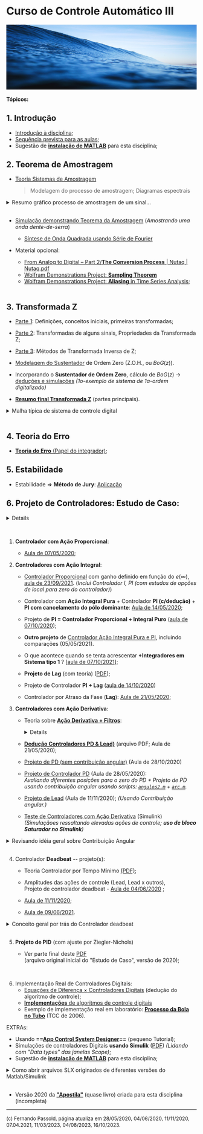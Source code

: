 <!--title: Controle Automático 3 -->
# Curso de Controle Automático III

<!--
![cason-asher-Ur7Efx8lBjs-unsplash.jpg](cason-asher-Ur7Efx8lBjs-unsplash.jpg)
-->

![Austin Schmid - Unsplash](austin-schmid-5Dga0T0x6GY-unsplash-1.jpg)

**Tópicos:**

## 1. Introdução

* [Introdução à disciplina](1_intro/intro.pdf);
* [Sequência prevista para as aulas](1_intro/seq_aulas.html);
* Sugestão de **[instalação de MATLAB](instalacao_matlab.html)** para esta disciplina;


  
## 2. Teorema de Amostragem

* [Teoria Sistemas de Amostragem](2_sampling/01_Sistema_Amostrado_no_Tempo.pdf)
   > Modelagem do processo de amostragem;
      Diagramas espectrais

<details><summary>Resumo gráfico processo de amostragem de um sinal...</summary>
<p>

![figura](2_sampling/Process%20of%20digitizing%20and%20converting%20a%20signal%20with%20an%20infinite%20precision%20ADC-DAC_0.png)

</p>
</details>
&nbsp;
  
* [Simulação demonstrando Teorema da Amostragem](Teste_Amost/teste_amostragem.html) 
  (*Amostrando uma onda dente-de-serra*)
  * [Síntese de Onda Quadrada usando Série de Fourier](estudo_dirigido/Síntese_Onda_Quadrada.html)
&nbsp;

* Material opcional:
  * [From Analog to Digital – Part 2/**The Conversion Process** | Nutaq | Nutaq.pdf](2_sampling/From%20Analog%20to%20Digital%20–%20Part%202:%20The%20Conversion%20Process%20|%20Nutaq%20|%20Nutaq.pdf)
  * [Wolfram Demonstrations Project: **Sampling Theorem**](https://demonstrations.wolfram.com/SamplingTheorem/)
  * [Wolfram Demonstrations Project: **Aliasing** in Time Series Analysis](https://demonstrations.wolfram.com/AliasingInTimeSeriesAnalysis/);  
&nbsp;

## 3. Transformada Z

* [Parte 1](3_transformada/transformada_Z.pdf): Definições, conceitos iniciais, primeiras transformadas;
* [Parte 2](3_transformada/transformada_Z_parte2.pdf): Transformadas de alguns sinais, Propriedades da Transformada Z;
* [Parte 3](3_transformada/transformada_Z_parte_3.pdf): Métodos de Transformada Inversa de Z;
* [Modelagem do Sustentador](3_transformada/3_BoG_Transformada_Z.pdf) de Ordem Zero (Z.O.H., ou $BoG(z)$).
* Incorporando o **Sustentador de Ordem Zero**, cálculo de $BoG(z)$ $\rightarrow$ [deduções e simulações](exemplo_1_BoG/intro_exemplo_1a_ordem.html)
   *(1o-exemplo de sistema de 1a-ordem digitalizado)*

* **[Resumo final Transformada Z](3_transformada/revisao_partes_importantes_transformada_Z.pdf)** (partes principais).

<details><summary>Malha típica de sistema de controle digital</summary>
<p>

![malha tipica controle digital](estudo_caso/blocos_com_controlador2.png)

</p>
</details>
&nbsp;

## 4. Teoria do Erro

* [**Teoria do Erro** (Papel do integrador)](4_teoria_erros/resumo_teoria_erro.html);

## 5. Estabilidade

* Estabilidade $\Rightarrow$ **Método de Jury**: [Aplicação](Exemplo_Jury/problema_1.html)
  

## 6. Projeto de Controladores: Estudo de Caso:

<details>
<p>

![seq_aulas_proj_controladores.png](seq_aulas_proj_controladores.png)

</p>
</details>

&nbsp;

1. **Controlador com Ação Proporcional**:
     
     * [Aula de 07/05/2020](aula_07_05_2020.html);
&nbsp;

2. **Controladores com Ação Integral**:

    * [Controlador Proporcional](Controle3_2021_2/aula_1.html) com ganho definido em função do $e(\infty)$, [aula de 23/09/2021](Controle3_2021_2/aula_1.html).
        (*Inclui Controlador I, PI (com estudos de opções de local para zero do controlador)*)

    * Controlador com **Ação Integral Pura** + Controlador **PI (c/dedução)** + **PI com cancelamento do pólo dominante**: [Aula de 14/05/2020](aula_14_05_2020.html);
    * Projeto de **PI = Controlador Proporcional + Integral Puro** ([aula de 07/10/2020](2020_2/aula_07_10_2020.html));

    * **Outro projeto** de [Controlador Ação Integral Pura e PI](2021_1/aula_05_05_2021.html), incluindo comparações (05/05/2021).
    * O que acontece quando se tenta acrescentar **+Integradores em Sistema tipo 1** ? [[aula de 07/10/2021](sis_tipo1/sis1_mais_integradores.html)];
   * **Projeto de Lag** (com teoria) ([PDF](estudo_caso/aula_controlador_Lag.pdf));
    * Projeto de Controlador **PI + Lag** ([aula de 14/10/2020](2020_2/aula_14_10_2020.html))
    * Controlador por Atraso da Fase (**Lag**): [Aula de 21/05/2020](controlador_Lag.html);
&nbsp;

3. **Controladores com Ação Derivativa**:
      * Teoria sobre **[Ação Derivativa + Filtros](Controle_Acao_Derivativa.html)**:
         <details><p>

        * Derivador Puro
        * Amp.Op. como Derivador Ideal x Amp.Op. Derivador Realizável;
        * Efeito da Derivada sobre Sinal Ruidoso (simulações);
        * Uso de Filtro Passa Baixa (FPB);
        * Equação + Diagrama de Bode de simples filtro RC (1a-ordem);
        * Filtro Exponencial Digital de 1a-ordem;
        * Filtro Exponencial Duplo (de 2a-ordem);
        * Filtro de Média Móvel;</p>
        <p></p> 
         </details>

      * **[Dedução Controladores PD & Lead)](pd_plus_filtro.pdf)** (arquivo PDF; Aula de 21/05/2020);
      * [Projeto de PD (sem contribuição angular)](2020_2/aula_28_10_2020.html) (Aula de 28/10/2020)
      * [Projeto de Controlador PD](projeto_PD_lead_2020.html) (Aula de 28/05/2020):</br>
      *Avaliando diferentes posições para o zero do PD + Projeto de PD usando contribuição angular usando *script*s: [`angulos2.m`](arc.m) + [`arc.m`](arc.m).* 
      * [Projeto de Lead](lead/lead_ex1.html) (Aula de 11/11/2020);
      *(Usando Contribuição angular.)*
      * [Teste de Controladores com Ação Derivativa](estudo_caso/Teste_Controladores_Acao_Derivativa.html) (Simulink)</br>
         *(Simulaçãoes ressaltando elevadas ações de controle; **uso de bloco Saturador no Simulink**)*

<details><summary>Revisando idéia geral sobre Contribuição Angular</summary>
<p>

![Contrib angular](Controlador_avanco_RL_tipico.png)

</p>
</details>
&nbsp;

4. Controlador **Deadbeat** -- projeto(s): 
      * Teoria Controlador por Tempo Mínimo [(PDF)](PID/exemplo_tempo_minimo.pdf);

     * Amplitudes das ações de controle (Lead, Lead x outros),</br> Projeto de controlador deadbeat - [Aula de 04/06/2020](deadbeat_08out2019.html) ;
     * [Aula de 11/11/2020](deadbeat/deadbeat_exemplo_1.html);
     * [Aula de 09/06/2021](deadbeat_09062021/aula_deadbeat_09_06_2021.html).

<details><summary>Conceito geral por trás do Controlador deadbeat</summary>
<p>

![Controlador deatbeat - conceito geral](concepto_dead_beat.png)

</p>
</details>
&nbsp;

5. **Projeto de PID** (com ajuste por Ziegler-Nichols)

     * Ver parte final deste [PDF](estudo_caso/Estudo_Caso_Controladores_2020.pdf)</br>
      (arquivo original inicial do "Estudo de Caso", versão de 2020);
<!--     * Falta verificar arquivos (11/10/2023) -->
&nbsp;

6. Implementação Real de Controladores Digitais:
   * [Equações de Diferença $\times$ Controladores Digitais](PID/equacoes_diferenca_controlador.html) (dedução do algoritmo de controle);
   * [**Implementações** de algoritmos de controle digitais](implementacao_controlador_digital.html)
   * Exemplo de implementação real em laboratório: [**Processo da Bola no Tubo**](implementacao_controle_digital.html) (TCC de 2006).
&nbsp;

EXTRAs:

* Usando **==[App Control System Designer](/APP_Control_System_Designer/Intro_APP_Control_System_Designer.html)==** (pequeno Tutorial);
* Simulações de controladores Digitais **usando Simulik** ([PDF](estudo_caso/aula_12abr2017_uso_simulink_datatypes.pdf))
  *(Lidando com "Data types" das janelas Scope)*;
* Sugestão de **[instalação de MATLAB](instalacao_matlab.html)** para esta disciplina;

<details><summary>Como abrir arquivos SLX originados de diferentes versões do Matlab/Simulink</summary>
<p>

![Abrir SLX](abrindo_SLX_de_versoes_mais_recentes-2.png)

</p>
</details>
&nbsp;

* Versão 2020 da **["Apostila"](estudo_caso/apostila.pdf)** (quase livro) criada para esta disciplina (incompleta)

---

<font size="2"> (c) Fernando Passold, página atualiza em 28/05/2020, 04/06/2020, 11/11/2020, 07.04.2021, 11/03/2023, 04/08/2023, 16/10/2023. </font>